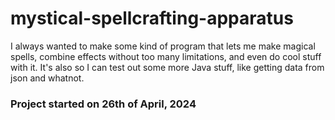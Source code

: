 # mystical-spellcrafting-apparatus
I always wanted to make some kind of program that lets me make magical spells, combine effects without too many limitations, and even do cool stuff with it. It's also so I can test out some more Java stuff, like getting data from json and whatnot.

### Project started on 26th of April, 2024
